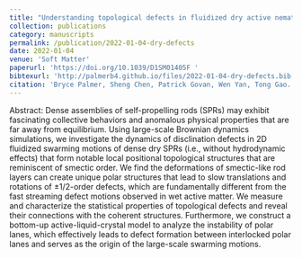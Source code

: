 ```yaml
---
title: "Understanding topological defects in fluidized dry active nematics"
collection: publications
category: manuscripts
permalink: /publication/2022-01-04-dry-defects
date: 2022-01-04
venue: 'Soft Matter'
paperurl: 'https://doi.org/10.1039/D1SM01405F '
bibtexurl: 'http://palmerb4.github.io/files/2022-01-04-dry-defects.bib'
citation: 'Bryce Palmer, Sheng Chen, Patrick Govan, Wen Yan, Tong Gao. "Understanding topological defects in fluidized dry active nematics." Soft Matter, Jan. 4, 2022.'
---
```


Abstract: Dense assemblies of self-propelling rods (SPRs) may exhibit fascinating collective behaviors and anomalous physical properties that are far away from equilibrium. Using large-scale Brownian dynamics simulations, we investigate the dynamics of disclination defects in 2D fluidized swarming motions of dense dry SPRs (i.e., without hydrodynamic effects) that form notable local positional topological structures that are reminiscent of smectic order. We find the deformations of smectic-like rod layers can create unique polar structures that lead to slow translations and rotations of ±1/2-order defects, which are fundamentally different from the fast streaming defect motions observed in wet active matter. We measure and characterize the statistical properties of topological defects and reveal their connections with the coherent structures. Furthermore, we construct a bottom-up active-liquid-crystal model to analyze the instability of polar lanes, which effectively leads to defect formation between interlocked polar lanes and serves as the origin of the large-scale swarming motions.
